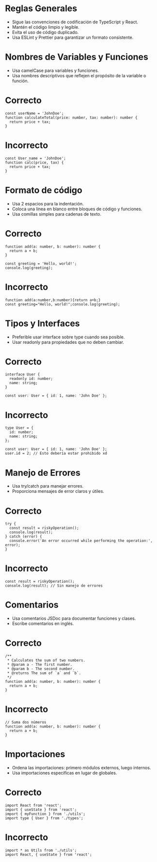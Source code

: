 # Reglas Generales
- Sigue las convenciones de codificación de TypeScript y React.
- Mantén el código limpio y legible.
- Evita el uso de código duplicado.
- Usa ESLint y Prettier para garantizar un formato consistente.

# Nombres de Variables y Funciones
- Usa camelCase para variables y funciones.
- Usa nombres descriptivos que reflejen el propósito de la variable o función.

# Correcto
```
const userName = 'JohnDoe';
function calculateTotal(price: number, tax: number): number {
  return price + tax;
}
```

# Incorrecto
```
const User_name = 'JohnDoe';
function calc(price, tax) {
  return price + tax;
}
```

# Formato de código
- Usa 2 espacios para la indentación.
- Coloca una línea en blanco entre bloques de código y funciones.
- Usa comillas simples para cadenas de texto.

# Correcto
```
function add(a: number, b: number): number {
  return a + b;
}

const greeting = 'Hello, world!';
console.log(greeting);
```

# Incorrecto
```
function add(a:number,b:number){return a+b;}
const greeting="Hello, world!";console.log(greeting);
```

# Tipos y Interfaces
- Preferible usar interface sobre type cuando sea posible.
- Usar readonly para propiedades que no deben cambiar.

# Correcto
```
interface User {
  readonly id: number;
  name: string;
}

const user: User = { id: 1, name: 'John Doe' };
```

# Incorrecto
```
type User = {
  id: number;
  name: string;
};

const user: User = { id: 1, name: 'John Doe' };
user.id = 2; // Esto debería estar prohibido xd
```

# Manejo de Errores
- Usa try/catch para manejar errores.
- Proporciona mensajes de error claros y útiles.

# Correcto
```
try {
  const result = riskyOperation();
  console.log(result);
} catch (error) {
  console.error('An error occurred while performing the operation:', error);
}
```

# Incorrecto
```
const result = riskyOperation();
console.log(result); // Sin manejo de errores
```

# Comentarios
- Usa comentarios JSDoc para documentar funciones y clases.
- Escribe comentarios en inglés.

# Correcto
```
/**
 * Calculates the sum of two numbers.
 * @param a - The first number.
 * @param b - The second number.
 * @returns The sum of `a` and `b`.
 */
function add(a: number, b: number): number {
  return a + b;
}
```

# Incorrecto
```
// Suma dos números
function add(a: number, b: number): number {
  return a + b;
}
```

# Importaciones
- Ordena las importaciones: primero módulos externos, luego internos.
- Usa importaciones específicas en lugar de globales.

# Correcto
```
import React from 'react';
import { useState } from 'react';
import { myFunction } from './utils';
import type { User } from './types';
```

# Incorrecto
```
import * as Utils from './utils';
import React, { useState } from 'react';
```
